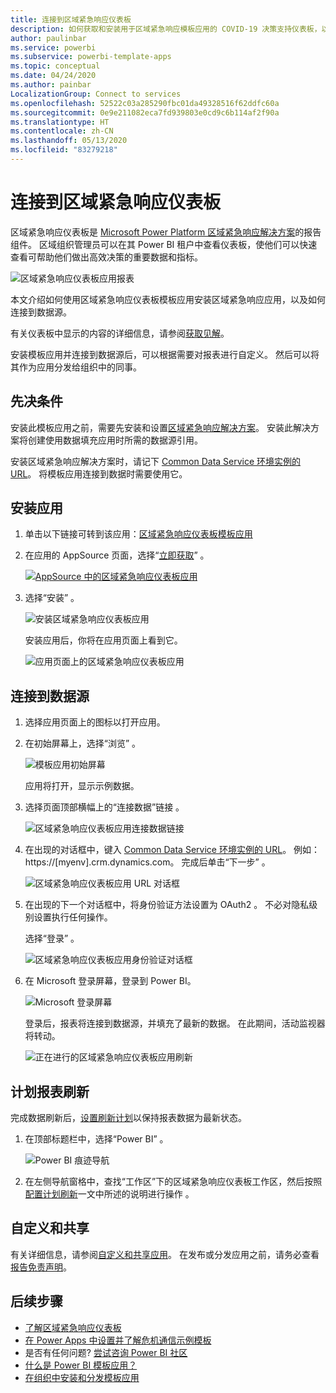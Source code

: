 ```yaml
---
title: 连接到区域紧急响应仪表板
description: 如何获取和安装用于区域紧急响应模板应用的 COVID-19 决策支持仪表板，以及如何连接到数据
author: paulinbar
ms.service: powerbi
ms.subservice: powerbi-template-apps
ms.topic: conceptual
ms.date: 04/24/2020
ms.author: painbar
LocalizationGroup: Connect to services
ms.openlocfilehash: 52522c03a285290fbc01da49328516f62ddfc60a
ms.sourcegitcommit: 0e9e211082eca7fd939803e0cd9c6b114af2f90a
ms.translationtype: HT
ms.contentlocale: zh-CN
ms.lasthandoff: 05/13/2020
ms.locfileid: "83279218"
---
```

# <a name="connect-to-the-regional-emergency-response-dashboard"></a>连接到区域紧急响应仪表板
区域紧急响应仪表板是 [Microsoft Power Platform 区域紧急响应解决方案](https://docs.microsoft.com/powerapps/sample-apps/regional-emergency-response/overview)的报告组件。 区域组织管理员可以在其 Power BI 租户中查看仪表板，使他们可以快速查看可帮助他们做出高效决策的重要数据和指标。

![区域紧急响应仪表板应用报表](media/service-connect-to-regional-emergency-response/service-regional-emergency-response-app-report.png)

本文介绍如何使用区域紧急响应仪表板模板应用安装区域紧急响应应用，以及如何连接到数据源。

有关仪表板中显示的内容的详细信息，请参阅[获取见解](https://docs.microsoft.com/powerapps/sample-apps/regional-emergency-response/portals-admin-reporting#get-insights)。

安装模板应用并连接到数据源后，可以根据需要对报表进行自定义。 然后可以将其作为应用分发给组织中的同事。

## <a name="prerequisites"></a>先决条件

安装此模板应用之前，需要先安装和设置[区域紧急响应解决方案](https://docs.microsoft.com/powerapps/sample-apps/regional-emergency-response/deploy)。 安装此解决方案将创建使用数据填充应用时所需的数据源引用。

安装区域紧急响应解决方案时，请记下 [Common Data Service 环境实例的 URL](https://docs.microsoft.com/powerapps/sample-apps/regional-emergency-response/deploy#step-5-configure-and-publish-power-bi-dashboard)。 将模板应用连接到数据时需要使用它。

## <a name="install-the-app"></a>安装应用

1. 单击以下链接可转到该应用：[区域紧急响应仪表板模板应用](https://appsource.microsoft.com/product/power-bi/powerapps_cxo.regional_response)

1. 在应用的 AppSource 页面，选择“[立即获取](https://appsource.microsoft.com/product/power-bi/powerapps_cxo.regional_response)”  。

    [![AppSource 中的区域紧急响应仪表板应用](media/service-connect-to-regional-emergency-response/service-regional-emergency-response-app-appsource-get-it-now.png)](https://appsource.microsoft.com/product/power-bi/powerapps_cxo.regional_response)

1. 选择“安装”  。 

    ![安装区域紧急响应仪表板应用](media/service-connect-to-regional-emergency-response/service-regional-emergency-response-select-install.png)

    安装应用后，你将在应用页面上看到它。

   ![应用页面上的区域紧急响应仪表板应用](media/service-connect-to-regional-emergency-response/service-regional-emergency-response-app-apps-page-icon.png)

## <a name="connect-to-data-sources"></a>连接到数据源

1. 选择应用页面上的图标以打开应用。

1. 在初始屏幕上，选择“浏览”  。

   ![模板应用初始屏幕](media/service-connect-to-regional-emergency-response/service-regional-emergency-response-app-splash-screen.png)

   应用将打开，显示示例数据。

1. 选择页面顶部横幅上的“连接数据”链接  。

   ![区域紧急响应仪表板应用连接数据链接](media/service-connect-to-regional-emergency-response/service-regional-emergency-response-app-connect-data.png)

1. 在出现的对话框中，键入 [Common Data Service 环境实例的 URL](https://docs.microsoft.com/powerapps/sample-apps/emergency-response/deploy-configure#publish-the-power-bi-dashboard)。 例如： https://[myenv].crm.dynamics.com。 完成后单击“下一步”  。

   ![区域紧急响应仪表板应用 URL 对话框](media/service-connect-to-regional-emergency-response/service-regional-emergency-response-app-url-dialog.png)

1. 在出现的下一个对话框中，将身份验证方法设置为 OAuth2  。 不必对隐私级别设置执行任何操作。

   选择“登录”  。

   ![区域紧急响应仪表板应用身份验证对话框](media/service-connect-to-regional-emergency-response/service-regional-emergency-response-app-authentication-dialog.png)

1. 在 Microsoft 登录屏幕，登录到 Power BI。

   ![Microsoft 登录屏幕](media/service-connect-to-regional-emergency-response/service-regional-emergency-response-app-microsoft-login.png)

   登录后，报表将连接到数据源，并填充了最新的数据。 在此期间，活动监视器将转动。

   ![正在进行的区域紧急响应仪表板应用刷新](media/service-connect-to-regional-emergency-response/service-regional-emergency-response-app-refresh-monitor.png)

## <a name="schedule-report-refresh"></a>计划报表刷新

完成数据刷新后，[设置刷新计划](../connect-data/refresh-scheduled-refresh.md)以保持报表数据为最新状态。

1. 在顶部标题栏中，选择“Power BI”  。

   ![Power BI 痕迹导航](media/service-connect-to-regional-emergency-response/service-regional-emergency-response-app-powerbi-breadcrumb.png)

1. 在左侧导航窗格中，查找“工作区”下的区域紧急响应仪表板工作区，然后按照[配置计划刷新](../connect-data/refresh-scheduled-refresh.md)一文中所述的说明进行操作  。

## <a name="customize-and-share"></a>自定义和共享

有关详细信息，请参阅[自定义和共享应用](../connect-data/service-template-apps-install-distribute.md#customize-and-share-the-app)。 在发布或分发应用之前，请务必查看[报告免责声明](https://docs.microsoft.com/powerapps/sample-apps/regional-emergency-response/overview#disclaimer)。

## <a name="next-steps"></a>后续步骤
* [了解区域紧急响应仪表板](https://docs.microsoft.com/powerapps/sample-apps/regional-emergency-response/portals-admin-reporting#get-insights)
* [在 Power Apps 中设置并了解危机通信示例模板](https://docs.microsoft.com/powerapps/maker/canvas-apps/sample-crisis-communication-app)
* 是否有任何问题? [尝试咨询 Power BI 社区](https://community.powerbi.com/)
* [什么是 Power BI 模板应用？](../connect-data/service-template-apps-overview.md)
* [在组织中安装和分发模板应用](../connect-data/service-template-apps-install-distribute.md)
